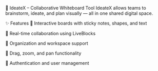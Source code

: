 🧠 IdeateX – Collaborative Whiteboard Tool
IdeateX allows teams to brainstorm, ideate, and plan visually — all in one shared digital space.

✨ Features
🧩 Interactive boards with sticky notes, shapes, and text

👥 Real-time collaboration using LiveBlocks

🏢 Organization and workspace support

🎯 Drag, zoom, and pan functionality

🔐 Authentication and user management

